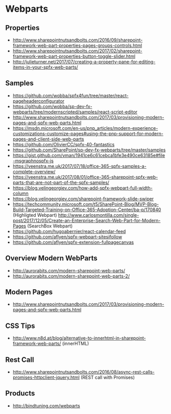 # Webparts

## Properties

- http://www.sharepointnutsandbolts.com/2016/09/sharepoint-framework-web-part-properties-pages-groups-controls.html
- http://www.sharepointnutsandbolts.com/2017/02/sharepoint-framework-web-part-properties-button-toggle-slider.html
- http://julieturner.net/2017/07/creating-a-property-pane-for-editing-items-in-your-spfx-web-parts/

## Samples

- https://github.com/wobba/spfx4fun/tree/master/react-pageheaderconfigurator
- https://github.com/wobba/sp-dev-fx-webparts/tree/modernscripted/samples/react-script-editor
- http://www.sharepointnutsandbolts.com/2017/03/provisioning-modern-pages-and-spfx-web-parts.html
- https://msdn.microsoft.com/en-us/pnp_articles/modern-experience-customizations-customize-pages#using-the-pnp-support-for-modern-pages-and-client-side-web-parts
- https://github.com/OlivierCC/spfx-40-fantastics
- https://github.com/SharePoint/sp-dev-fx-webparts/tree/master/samples
- https://gist.github.com/vman/1941ce6c61cebca1bfe3e490ce63185e#file-msgraphnospfx-js
- https://veenstra.me.uk/2017/07/18/office-365-spfx-samples-a-complete-overview/
- https://veenstra.me.uk/2017/08/01/office-365-sharepoint-spfx-web-parts-that-are-not-part-of-the-spfx-samples/
- https://blog.velingeorgiev.com/how-add-spfx-webpart-full-width-column
- https://blog.velingeorgiev.com/sharepoint-framework-slide-swiper
- https://techcommunity.microsoft.com/t5/SharePoint-Blog/MVP-Blog-Build-Targeted-Training-on-Office-365-Adoption-Center/ba-p/170840 (Highligted Webpart)
http://www.carlosmontilla.com/single-post/2017/12/05/Create-an-Enterprise-Search-Web-Part-for-Modern-Pages (SearchBox Webpart)
- https://github.com/hugoabernier/react-calendar-feed
- https://github.com/aflyen/spfx-webpart-sitesifollow
- https://github.com/aflyen/spfx-extension-fullpagecanvas

## Overview Modern WebParts

- http://aurorabits.com/modern-sharepoint-web-parts/
- http://aurorabits.com/modern-sharepoint-web-parts-2/

## Modern Pages

- http://www.sharepointnutsandbolts.com/2017/03/provisioning-modern-pages-and-spfx-web-parts.html

## CSS Tips 

- http://www.n8d.at/blog/alternative-to-innerhtml-in-sharepoint-framework-web-parts/ (innerHTML)

## Rest Call 

- http://www.sharepointnutsandbolts.com/2016/08/async-rest-calls-promises-httpclient-jquery.html (REST call with Promises)


## Products

- http://bindtuning.com/webparts
